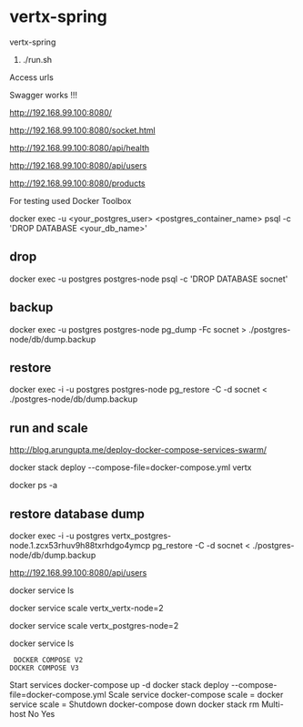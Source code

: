 # vertx-spring
vertx-spring

1. ./run.sh

Access urls

Swagger works !!!

http://192.168.99.100:8080/

http://192.168.99.100:8080/socket.html

http://192.168.99.100:8080/api/health

http://192.168.99.100:8080/api/users

http://192.168.99.100:8080/products

For testing used Docker Toolbox

docker exec -u <your_postgres_user> <postgres_container_name> psql -c 'DROP DATABASE <your_db_name>'

## drop
docker exec -u postgres postgres-node psql -c 'DROP DATABASE socnet'

## backup
docker exec -u postgres postgres-node pg_dump -Fc socnet > ./postgres-node/db/dump.backup

## restore
docker exec -i -u postgres postgres-node pg_restore -C -d socnet < ./postgres-node/db/dump.backup

## run and scale

http://blog.arungupta.me/deploy-docker-compose-services-swarm/

docker stack deploy --compose-file=docker-compose.yml vertx

docker ps -a

## restore database dump

docker exec -i -u postgres vertx_postgres-node.1.zcx53rhuv9h88txrhdgo4ymcp pg_restore -C -d socnet < ./postgres-node/db/dump.backup

http://192.168.99.100:8080/api/users

docker service ls

docker service scale vertx_vertx-node=2

docker service scale vertx_postgres-node=2

docker service ls


	 DOCKER COMPOSE V2	                                               DOCKER COMPOSE V3
 Start services	docker-compose up -d	                                docker stack deploy --compose-file=docker-compose.yml <stack-name> 
 Scale service	docker-compose scale <service>=<replicas>	             docker service scale <service>=<replicas>
 Shutdown	docker-compose down	                                          docker stack rm <stack-name>
 Multi-host	No	                                                                     Yes




